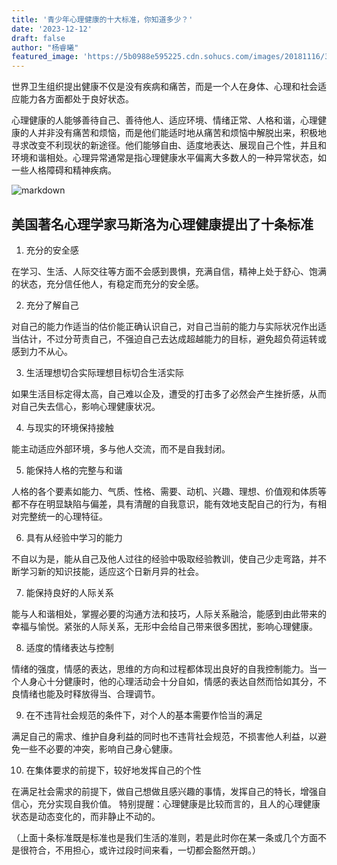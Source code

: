 ```yaml
---
title: '青少年心理健康的十大标准，你知道多少？'
date: '2023-12-12'
draft: false
author: "杨睿曦"
featured_image: 'https://5b0988e595225.cdn.sohucs.com/images/20181116/3f70edf1e0ec4573ac54827b5e63a5aa.gif'
---
```



世界卫生组织提出健康不仅是没有疾病和痛苦，而是一个人在身体、心理和社会适应能力各方面都处于良好状态。

心理健康的人能够善待自己、善待他人、适应环境、情绪正常、人格和谐，心理健康的人并非没有痛苦和烦恼，而是他们能适时地从痛苦和烦恼中解脱出来，积极地寻求改变不利现状的新途径。他们能够自由、适度地表达、展现自己个性，并且和环境和谐相处。心理异常通常是指心理健康水平偏离大多数人的一种异常状态，如一些人格障碍和精神疾病。

![markdown](https://t12.baidu.com/it/u=855954346,200338123&fm=30&app=106&f=JPEG?w=640&h=397&s=B4A869B416627EB45E2A61A00300302A)

## 美国著名心理学家马斯洛为心理健康提出了十条标准





1. 充分的安全感



在学习、生活、人际交往等方面不会感到畏惧，充满自信，精神上处于舒心、饱满的状态，充分信任他人，有稳定而充分的安全感。



2. 充分了解自己



对自己的能力作适当的估价能正确认识自己，对自己当前的能力与实际状况作出适当估计，不过分苛责自己，不强迫自己去达成超越能力的目标，避免超负荷运转或感到力不从心。



3. 生活理想切合实际理想目标切合生活实际



如果生活目标定得太高，自己难以企及，遭受的打击多了必然会产生挫折感，从而对自己失去信心，影响心理健康状况。



4. 与现实的环境保持接触



能主动适应外部环境，多与他人交流，而不是自我封闭。



5. 能保持人格的完整与和谐



人格的各个要素如能力、气质、性格、需要、动机、兴趣、理想、价值观和体质等都不存在明显缺陷与偏差，具有清醒的自我意识，能有效地支配自己的行为，有相对完整统一的心理特征。



6. 具有从经验中学习的能力



不自以为是，能从自己及他人过往的经验中吸取经验教训，使自己少走弯路，并不断学习新的知识技能，适应这个日新月异的社会。



7. 能保持良好的人际关系



能与人和谐相处，掌握必要的沟通方法和技巧，人际关系融洽，能感到由此带来的幸福与愉悦。紧张的人际关系，无形中会给自己带来很多困扰，影响心理健康。



8. 适度的情绪表达与控制



情绪的强度，情感的表达，思维的方向和过程都体现出良好的自我控制能力。当一个人身心十分健康时，他的心理活动会十分自如，情感的表达自然而恰如其分，不良情绪也能及时释放得当、合理调节。



9. 在不违背社会规范的条件下，对个人的基本需要作恰当的满足



满足自己的需求、维护自身利益的同时也不违背社会规范，不损害他人利益，以避免一些不必要的冲突，影响自己身心健康。



10. 在集体要求的前提下，较好地发挥自己的个性



在满足社会需求的前提下，做自己想做且感兴趣的事情，发挥自己的特长，增强自信心，充分实现自我价值。 特别提醒：心理健康是比较而言的，且人的心理健康状态是动态变化的，而非静止不动的。



（上面十条标准既是标准也是我们生活的准则，若是此时你在某一条或几个方面不是很符合，不用担心，或许过段时间来看，一切都会豁然开朗。）